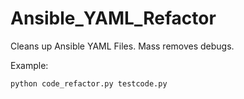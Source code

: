 # Ansible_YAML_Refactor
Cleans up Ansible YAML Files. Mass removes debugs.

Example:

`python code_refactor.py testcode.py
`
